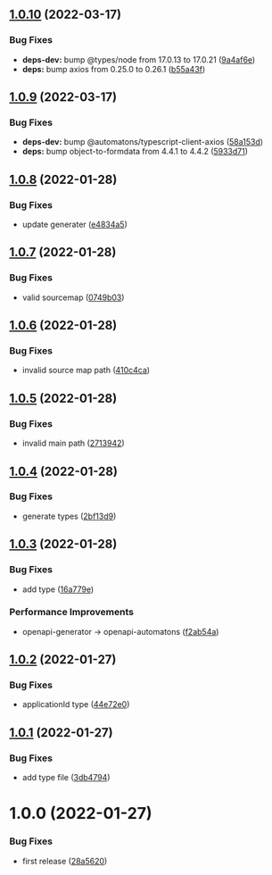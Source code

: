 ## [1.0.10](https://github.com/tanmen/rakuten-books-client/compare/v1.0.9...v1.0.10) (2022-03-17)


### Bug Fixes

* **deps-dev:** bump @types/node from 17.0.13 to 17.0.21 ([9a4af6e](https://github.com/tanmen/rakuten-books-client/commit/9a4af6e86333bcf8c96168fa1f594514a58ceeb7))
* **deps:** bump axios from 0.25.0 to 0.26.1 ([b55a43f](https://github.com/tanmen/rakuten-books-client/commit/b55a43f9f71aa214393737c941e953ff2a8f35ab))

## [1.0.9](https://github.com/tanmen/rakuten-books-client/compare/v1.0.8...v1.0.9) (2022-03-17)


### Bug Fixes

* **deps-dev:** bump @automatons/typescript-client-axios ([58a153d](https://github.com/tanmen/rakuten-books-client/commit/58a153d90624e91cbc2a670ae7209f6bb83f4b55))
* **deps:** bump object-to-formdata from 4.4.1 to 4.4.2 ([5933d71](https://github.com/tanmen/rakuten-books-client/commit/5933d7151741228d6e81ed16400128b1ad43af15))

## [1.0.8](https://github.com/tanmen/rakuten-books-client/compare/v1.0.7...v1.0.8) (2022-01-28)


### Bug Fixes

* update generater ([e4834a5](https://github.com/tanmen/rakuten-books-client/commit/e4834a54f5228f7185715a27e0992f6def4e6d6a))

## [1.0.7](https://github.com/tanmen/rakuten-books-client/compare/v1.0.6...v1.0.7) (2022-01-28)


### Bug Fixes

* valid sourcemap ([0749b03](https://github.com/tanmen/rakuten-books-client/commit/0749b0358ae13a9fa21fbe91470897887f54f1e0))

## [1.0.6](https://github.com/tanmen/rakuten-books-client/compare/v1.0.5...v1.0.6) (2022-01-28)


### Bug Fixes

* invalid source map path ([410c4ca](https://github.com/tanmen/rakuten-books-client/commit/410c4ca515cd9da1342cd4bc8e0d21c0199e6c14))

## [1.0.5](https://github.com/tanmen/rakuten-books-client/compare/v1.0.4...v1.0.5) (2022-01-28)


### Bug Fixes

* invalid main path ([2713942](https://github.com/tanmen/rakuten-books-client/commit/27139424b2b056a95488529f706e14a713964ec5))

## [1.0.4](https://github.com/tanmen/rakuten-books-client/compare/v1.0.3...v1.0.4) (2022-01-28)


### Bug Fixes

* generate types ([2bf13d9](https://github.com/tanmen/rakuten-books-client/commit/2bf13d9aea4aa2ba6e2bb5f80d4a5f4ddab1651a))

## [1.0.3](https://github.com/tanmen/rakuten-books-client/compare/v1.0.2...v1.0.3) (2022-01-28)


### Bug Fixes

* add type ([16a779e](https://github.com/tanmen/rakuten-books-client/commit/16a779e02eaf41b25e7b3ac189b993304ddf1cdf))


### Performance Improvements

* openapi-generator -> openapi-automatons ([f2ab54a](https://github.com/tanmen/rakuten-books-client/commit/f2ab54a9859ab77b32aef4eea3743dec85b63bf8))

## [1.0.2](https://github.com/tanmen/rakuten-books-client/compare/v1.0.1...v1.0.2) (2022-01-27)


### Bug Fixes

* applicationId type ([44e72e0](https://github.com/tanmen/rakuten-books-client/commit/44e72e09fd69ca866c0e4894fec6be93d93ad449))

## [1.0.1](https://github.com/tanmen/rakuten-books-client/compare/v1.0.0...v1.0.1) (2022-01-27)


### Bug Fixes

* add type file ([3db4794](https://github.com/tanmen/rakuten-books-client/commit/3db47942d2ecae46a54bc1c4b9d3ed6b9f063541))

# 1.0.0 (2022-01-27)


### Bug Fixes

* first release ([28a5620](https://github.com/tanmen/rakuten-books-client/commit/28a5620dd718a34bff5aac4a27f0f944e7b3f393))
